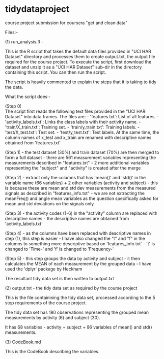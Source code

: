 tidydataproject
===============

course project submission for coursera "get and clean data"

Files:-
 
 (1)  run_analysis.R - 
 
 This is the R script that takes the default data files provided in "UCI HAR
 Dataset" directory and processes them to create output.txt, the output file
 required for the course project.  To execute the script, first download the
 dataset and unzip it as a "UCI HAR Dataset" sub-dir in the directory 
 containing this script.  You can then run the script.  
 
 The script is heavily commented to explain the steps that it is taking to 
 tidy the data.
 
 What the script does:-
 
 (Step 0)  
    The script first reads the following text files provided in the "UCI HAR 
    Dataset" into data frames.  The files are:
    - 'features.txt': List of all features.
    - 'activity_labels.txt': Links the class labels with their activity name.
    - 'train/X_train.txt': Training set.
    - 'train/y_train.txt': Training labels.
    - 'test/X_test.txt': Test set.
    - 'test/y_test.txt': Test labels.
    At the same time, the column names of x_test and x_train are renamed with
    descriptive names obtained from 'features.txt'
    
 (Step 1)
    - the test dataset (30%) and train dataset (70%) are then merged to form a 
      full dataset
    - there are 561 measurement variables representing the measurements 
      described in "features.txt"
    - 2 more additional variables representing the "subject" and "activity" is 
      created after the merge
      
 (Step 2)
    - extract only the columns that has 'mean()' and 'std()' in the variable 
      name (66 variables) + 2 other variables (activity and subject)
    - this is because these are mean and std dev measurements from the measured 
      signals as described in "features_info.txt"
    - we are not extracting the meanFreq() and angle mean variables as the 
      question specifically asked for mean and std deviations on the signals 
      only
      
 (Step 3)
    - the activity codes (1-6) in the "activity" column are replaced with 
      descriptive names
    - the descriptive names are obtained from 'activity_labels.txt'
 
 (Step 4)
    - as the columns have been replaced with descriptive names in step (1),
      this step is easier 
    - I have also changed the "t" and "f" in the columns to something more
      descriptive based on 'features_info.txt'
    - 't' is changed to 'Time-' and 'f' is changed to 'Frequency-'
 
 (Step 5)
    - this step groups the data by activity and subject
    - it then calculates the MEAN of each measurement by the grouped data
    - I have used the 'dplyr' package by Heckham
    
 The resultant tidy data set is then written to output.txt


 (2)  output.txt - the tidy data set as required by the course project 

 This is the file containining the tidy data set, processed according to 
 the 5 step requirements of the course project.
 
 The tidy data set has 180 observations representing the grouped mean
 measurements by activity (6) and subject (30).
 
 It has 68 variables - activity + subject + 66 variables of mean() and std()
 measurements.
 
 
 (3)  CodeBook.md

 This is the CodeBook describing the variables.
 
 